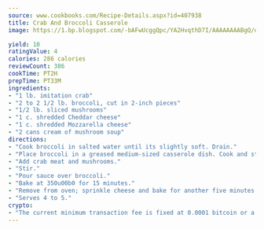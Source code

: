 ```yaml
---
source: www.cookbooks.com/Recipe-Details.aspx?id=407938
title: Crab And Broccoli Casserole
image: https://1.bp.blogspot.com/-bAFwUcggQpc/YA2HvqthD7I/AAAAAAAABgQ/dGGityjUeSk5WIgvhJroHVt7XYoXF2qygCLcBGAsYHQ/s320/10.png

yield: 10
ratingValue: 4
calories: 286 calories
reviewCount: 386
cookTime: PT2H
prepTime: PT33M
ingredients:
- "1 lb. imitation crab"
- "2 to 2 1/2 lb. broccoli, cut in 2-inch pieces"
- "1/2 lb. sliced mushrooms"
- "1 c. shredded Cheddar cheese"
- "1 c. shredded Mozzarella cheese"
- "2 cans cream of mushroom soup"
directions:
- "Cook broccoli in salted water until its slightly soft. Drain."
- "Place broccoli in a greased medium-sized casserole dish. Cook and stir cream of mushroom soup until smooth."
- "Add crab meat and mushrooms."
- "Stir."
- "Pour sauce over broccoli."
- "Bake at 350u00b0 for 15 minutes."
- "Remove from oven; sprinkle cheese and bake for another five minutes."
- "Serves 4 to 5."
crypto:
- "The current minimum transaction fee is fixed at 0.0001 bitcoin or a tenth of a millibitcoin per kilobyte, recently decreased from one millibitcoin."
---
```

